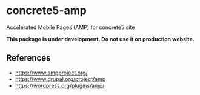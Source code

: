 # concrete5-amp

Accelerated Mobile Pages (AMP) for concrete5 site

**This package is under development. Do not use it on production website.**

## References

* https://www.ampproject.org/
* https://www.drupal.org/project/amp
* https://wordpress.org/plugins/amp/
